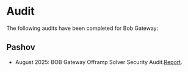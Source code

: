 # Audit

The following audits have been completed for Bob Gateway: 

## Pashov

- August 2025: BOB Gateway Offramp Solver Security Audit.[Report](Pashov-Audit-Report-2025-08-27-offramp-solver.pdf).
